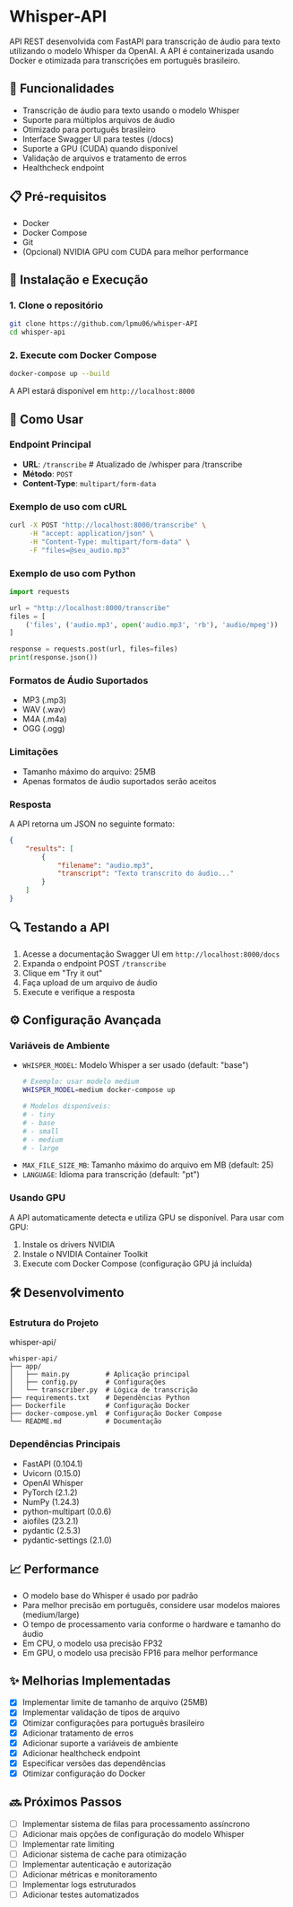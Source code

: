 # Whisper-API

API REST desenvolvida com FastAPI para transcrição de áudio para texto utilizando o modelo Whisper da OpenAI. A API é containerizada usando Docker e otimizada para transcrições em português brasileiro.

## 🚀 Funcionalidades

- Transcrição de áudio para texto usando o modelo Whisper
- Suporte para múltiplos arquivos de áudio
- Otimizado para português brasileiro
- Interface Swagger UI para testes (/docs)
- Suporte a GPU (CUDA) quando disponível
- Validação de arquivos e tratamento de erros
- Healthcheck endpoint

## 📋 Pré-requisitos

- Docker
- Docker Compose
- Git
- (Opcional) NVIDIA GPU com CUDA para melhor performance

## 🔧 Instalação e Execução

### 1. Clone o repositório
```bash
git clone https://github.com/lpmu06/whisper-API
cd whisper-api
```

### 2. Execute com Docker Compose
```bash
docker-compose up --build
```

A API estará disponível em `http://localhost:8000`

## 📝 Como Usar

### Endpoint Principal

- **URL**: `/transcribe`  # Atualizado de /whisper para /transcribe
- **Método**: `POST`
- **Content-Type**: `multipart/form-data`

### Exemplo de uso com cURL
```bash
curl -X POST "http://localhost:8000/transcribe" \
     -H "accept: application/json" \
     -H "Content-Type: multipart/form-data" \
     -F "files=@seu_audio.mp3"
```

### Exemplo de uso com Python
```python
import requests

url = "http://localhost:8000/transcribe"
files = [
    ('files', ('audio.mp3', open('audio.mp3', 'rb'), 'audio/mpeg'))
]

response = requests.post(url, files=files)
print(response.json())
```

### Formatos de Áudio Suportados
- MP3 (.mp3)
- WAV (.wav)
- M4A (.m4a)
- OGG (.ogg)

### Limitações
- Tamanho máximo do arquivo: 25MB
- Apenas formatos de áudio suportados serão aceitos

### Resposta
A API retorna um JSON no seguinte formato:
```json
{
    "results": [
        {
            "filename": "audio.mp3",
            "transcript": "Texto transcrito do áudio..."
        }
    ]
}
```

## 🔍 Testando a API

1. Acesse a documentação Swagger UI em `http://localhost:8000/docs`
2. Expanda o endpoint POST `/transcribe`
3. Clique em "Try it out"
4. Faça upload de um arquivo de áudio
5. Execute e verifique a resposta

## ⚙️ Configuração Avançada

### Variáveis de Ambiente
- `WHISPER_MODEL`: Modelo Whisper a ser usado (default: "base")
  ```bash
  # Exemplo: usar modelo medium
  WHISPER_MODEL=medium docker-compose up

  # Modelos disponíveis:
  # - tiny
  # - base
  # - small
  # - medium
  # - large
  ```
- `MAX_FILE_SIZE_MB`: Tamanho máximo do arquivo em MB (default: 25)
- `LANGUAGE`: Idioma para transcrição (default: "pt")

### Usando GPU
A API automaticamente detecta e utiliza GPU se disponível. Para usar com GPU:

1. Instale os drivers NVIDIA
2. Instale o NVIDIA Container Toolkit
3. Execute com Docker Compose (configuração GPU já incluída)

## 🛠️ Desenvolvimento

### Estrutura do Projeto

whisper-api/
```
whisper-api/
├── app/
│   ├── main.py         # Aplicação principal
│   ├── config.py       # Configurações
│   └── transcriber.py  # Lógica de transcrição
├── requirements.txt    # Dependências Python
├── Dockerfile          # Configuração Docker
├── docker-compose.yml  # Configuração Docker Compose
└── README.md           # Documentação
```


### Dependências Principais
- FastAPI (0.104.1)
- Uvicorn (0.15.0)
- OpenAI Whisper
- PyTorch (2.1.2)
- NumPy (1.24.3)
- python-multipart (0.0.6)
- aiofiles (23.2.1)
- pydantic (2.5.3)
- pydantic-settings (2.1.0)

## 📈 Performance

- O modelo base do Whisper é usado por padrão
- Para melhor precisão em português, considere usar modelos maiores (medium/large)
- O tempo de processamento varia conforme o hardware e tamanho do áudio
- Em CPU, o modelo usa precisão FP32
- Em GPU, o modelo usa precisão FP16 para melhor performance

## ✨ Melhorias Implementadas

- [x] Implementar limite de tamanho de arquivo (25MB)
- [x] Implementar validação de tipos de arquivo
- [x] Otimizar configurações para português brasileiro
- [x] Adicionar tratamento de erros
- [x] Adicionar suporte a variáveis de ambiente
- [x] Adicionar healthcheck endpoint
- [x] Especificar versões das dependências
- [x] Otimizar configuração do Docker

## 🔜 Próximos Passos

- [ ] Implementar sistema de filas para processamento assíncrono
- [ ] Adicionar mais opções de configuração do modelo Whisper
- [ ] Implementar rate limiting
- [ ] Adicionar sistema de cache para otimização
- [ ] Implementar autenticação e autorização
- [ ] Adicionar métricas e monitoramento
- [ ] Implementar logs estruturados
- [ ] Adicionar testes automatizados